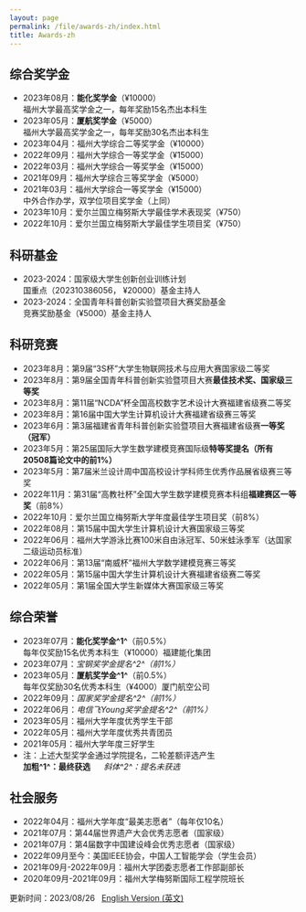 ```yaml
---
layout: page
permalink: /file/awards-zh/index.html
title: Awards-zh
---
```


## 综合奖学金

- 2023年08月：**能化奖学金**（¥10000）<br>福州大学最高奖学金之一，每年奖励15名杰出本科生
- 2023年05月：**厦航奖学金**（¥5000）<br>福州大学最高奖学金之一，每年奖励30名杰出本科生
- 2023年04月：福州大学综合二等奖学金（¥10000）
- 2022年09月：福州大学综合一等奖学金（¥15000）
- 2022年03月：福州大学综合一等奖学金（¥15000）
- 2021年09月：福州大学综合三等奖学金（¥5000）
- 2021年03月：福州大学综合一等奖学金（¥15000）<br>中外合作办学，双学位项目奖学金（上同）
- 2023年10月：爱尔兰国立梅努斯大学最佳学术表现奖（¥750）
- 2022年10月：爱尔兰国立梅努斯大学最佳学生项目奖（¥750）

## 科研基金

- 2023-2024：国家级大学生创新创业训练计划<br>国重点（202310386056， ¥20000）基金主持人
- 2023-2024：全国青年科普创新实验暨项目大赛奖励基金<br>竞赛奖励基金（¥5000）基金主持人

## 科研竞赛

- 2023年8月：第9届“3S杯”大学生物联网技术与应用大赛国家级二等奖
- 2023年8月：第9届全国青年科普创新实验暨项目大赛**最佳技术奖、国家级三等奖**
- 2023年8月：第11届“NCDA”杯全国高校数字艺术设计大赛福建省级赛二等奖
- 2023年8月：第16届中国大学生计算机设计大赛福建省级赛三等奖
- 2023年6月：第3届福建省青年科普创新实验暨项目大赛福建省级赛**一等奖（冠军）**
- 2023年5月：第25届国际大学生数学建模竞赛国际级**特等奖提名（所有20508篇论文中的前1%）**
- 2023年5月：第7届米兰设计周中国高校设计学科师生优秀作品展省级赛三等奖
- 2022年11月：第31届“高教社杯”全国大学生数学建模竞赛本科组**福建赛区一等奖**（前8%）
- 2022年10月：爱尔兰国立梅努斯大学年度最佳学生项目奖（前8%）
- 2022年08月：第15届中国大学生计算机设计大赛国家级三等奖
- 2022年06月：福州大学游泳比赛100米自由泳冠军、50米蛙泳季军（达国家二级运动员标准）
- 2022年06月：第13届“南威杯”福州大学数学建模竞赛三等奖
- 2022年05月：第15届中国大学生计算机设计大赛福建省级赛二等奖
- 2022年05月：第1届全国大学生新媒体大赛国家级三等奖

## 综合荣誉

- 2023年07月：**能化奖学金^1^**（前0.5%）<br>每年仅奖励15名优秀本科生（¥10000）福建能化集团
- 2023年07月：*宝钢奖学金提名^2^（前1%）*
- 2023年05月：**厦航奖学金^1^**（前0.5%）<br>每年仅奖励30名优秀本科生（¥4000）厦门航空公司
- 2022年09月：*国家奖学金提名^2^（前1%）*
- 2022年06月：*电信飞Young奖学金提名^2^（前1%）*
- 2023年05月：福州大学年度优秀学生干部
- 2022年05月：福州大学年度优秀共青团员
- 2021年05月：福州大学年度三好学生
- 注：上述大型奖学金通过学院提名，二轮差额评选产生<br>**加粗^1^：最终获选** &nbsp; &nbsp; &nbsp;*斜体^2^：提名未获选*<br>

## 社会服务

- 2022年04月：福州大学年度“最美志愿者”（每年仅10名）
- 2021年07月：第44届世界遗产大会优秀志愿者（国家级）
- 2021年07月：第4届数字中国建设峰会优秀志愿者（国家级）
- 2022年09月至今：美国IEEE协会，中国人工智能学会（学生会员）
- 2021年09月-2022年09月：福州大学团委志愿者工作部副部长
- 2020年09月-2021年09月：福州大学梅努斯国际工程学院班长

更新时间：2023/08/26 &nbsp; [English Version (英文)](https://caihanlin.com/awards/)
